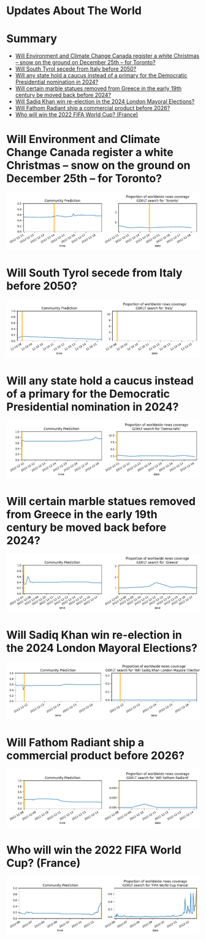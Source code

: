
Updates About The World
=======================

Summary
=======

* [Will Environment and Climate Change Canada register a white Christmas – snow on the ground on December 25th – for Toronto?](#will-environment-and-climate-change-canada-register-a-white-christmas--snow-on-the-ground-on-december-25th--for-toronto)
* [Will South Tyrol secede from Italy before 2050?](#will-south-tyrol-secede-from-italy-before-2050)
* [Will any state hold a caucus instead of a primary for the Democratic Presidential nomination in 2024?](#will-any-state-hold-a-caucus-instead-of-a-primary-for-the-democratic-presidential-nomination-in-2024)
* [Will certain marble statues removed from Greece in the early 19th century be moved back before 2024?](#will-certain-marble-statues-removed-from-greece-in-the-early-19th-century-be-moved-back-before-2024)
* [Will Sadiq Khan win re-election in the 2024 London Mayoral Elections?](#will-sadiq-khan-win-re-election-in-the-2024-london-mayoral-elections)
* [Will Fathom Radiant ship a commercial product before 2026?](#will-fathom-radiant-ship-a-commercial-product-before-2026)
* [Who will win the 2022 FIFA World Cup? (France)](#who-will-win-the-2022-fifa-world-cup-france)

# Will Environment and Climate Change Canada register a white Christmas – snow on the ground on December 25th – for Toronto?


![Toronto "white Christmas"](assets/01.png)
# Will South Tyrol secede from Italy before 2050?


![South Tyrolean Secession](assets/02.png)
# Will any state hold a caucus instead of a primary for the Democratic Presidential nomination in 2024?


![Any State Dem Pres. Caucus in 2024](assets/05.png)
# Will certain marble statues removed from Greece in the early 19th century be moved back before 2024?


![Will certain statues go to Greece by 2024?](assets/06.png)
# Will Sadiq Khan win re-election in the 2024 London Mayoral Elections?


![Sadiq Khan re-elected in 2024](assets/07.png)
# Will Fathom Radiant ship a commercial product before 2026?


![Fathom Radiant Product Launch by 2026](assets/09.png)
# Who will win the 2022 FIFA World Cup? (France)


![France](assets/10.png)